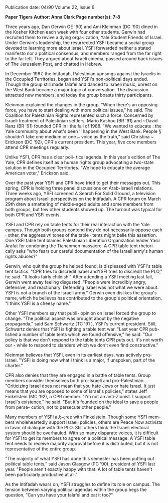 Publication date: 04/90
Volume 22, Issue 6

**Paper Tigers**
**Author: Anna Clark**
**Page number(s): 7-8**

Three years ago, Dan Gerwin OE '90) 
and Ami Kleinman (DC '90) dined in 
the Kosher Kitchen each week with four 
other students. Gerwin had recruited 
them to revive a dying orga~ization, 
Yale Student Friends of Israel. Under 
Gerwin's leadership, the resurrected 
YSFI became a social group devoted to 
learning more about Israel. YSFI 
forwarded neither a stated manifesto 
nor a 
political consensus, and 
members ranged from the far right to 
the far left. They argued about Israeli 
cinema, passed around back issues of 
The Jerusalem Post, and chatted in 
Hebrew. 

In December 1987, the Intifadah, 
Palestinian 
upnsmgs against the 
Israelis in the Occupied Territories, 
began and YSFI's non-political days 
ended. Though the group still made 
falafel and danced to Israeli music, 
unrest on the West Bank became a 
major topic of conversation. The 
discussion attracted new members, 
and today the group boasts thirty 
participants. 

Kleinman explained the changes in 
the group. "When there's an opposing 
force, you have to start dealing with 
more political issues," he said. The 
Coalition for Palestinian Rights 
represented such a force. Concerned 
by Israeli treatment of Palestinian 
settlers, Mario Kashou (BR '91) and 
~David Ranz (BR '91) founded CPR in 
l the fall of 1988. "We wanted to educate 
: the Yale community about what's been 
'i happening in the West Bank. People 
§ shouldn't take one medium or one 
~ voice as the truth," said Christina 
~ Erickson (DC '92), CPR's current 
president. This year, five core members 
attend CPR meetings regularly. 

Unlike YSFI, CPR has a clear poli-
tical agenda. In this year's edition of 
The Yale, CPR defines itself as a human 
rights group advocating a two-state 
solution in the Occupied Territories. 
"We hope to educate the average 
American voter," Erickson said. 

Over the past year YSFI and CPR 
have tried to get their messages out. 
This spring, CPR is holding three 
panel discussions on Arab-Israeli 
relations. Three weeks ago, YSFI 
screened A Search For Solid Ground, a 
television program about Israeli 
perspectives on the Intifadah. A CPR 
forum 
on March 
29th drew 
a 
smattering of middle-aged adults and 
some members from both groups, but 
few other students showed up. The 
turnout was typical for both CPR and 
YSFI events. 

YSFI and CPR rely on table tents 
for their real interaction with the Yale 
campus. Though both groups contend 
they do not necessarily oppose each · 
other, the aggressiv¢ tones of the table · 
tents might belie this assertion. One 
YSFI table tent blames Palestinian 
Liberation Organization leader Yasir 
Arafat for condoning the Tiananmen 
massacre. A CPR table tent rhetori-
cally asks "who fears our careful 
documentation of the Israeli army's 
human rights abuses?" 

Gerwin, who quit the group he helped 
found, is displeased with YSFI's table 
tent tactics. "CPR tries to discredit Israel 
andYSFI tries to discredit the PLO," he 
said. "It looks fairly childish." After 
attending a YSFI meeting last fall, 
Gerwin went away feeling disgusted. 
"People were 
incredibly angry, 
defensive, and reactionary. Defending 
Israel was not what we were about. 
YSFI is not a branch of the Israeli 
army." Gerwin 
even 
dislikes 
the 
group's name, which he believes has 
contributed to the group's political 
orientation. "I think YSFI is a cheesy 
name." 

Other YSFI members say that 
publi- opinion on Israel forced the 
group to change. "The political aspect 
was brought about by the negative 
propaganda," said Sam Schwartz (TC 
'91 ), YSFI's current president. Still, 
Schwartz denies that YSFI is fighting a 
table tent war. "Last year CPR pub-
lished a number of table tents which we 
found offensive," he said. "Our policy 
is that we don't respond to the table 
tents CPR puts out. It's not worth our -
while to respond to slanders which we 
don't even 
find 
constructive." 

Kleinman believes that YSFI, even in 
its earliest days, was actively prq-
Israel. "YSFI is doing now what I think 
is a major, if unspoken, part of the 
charter." 

CPR also denies that they are 
engaged in a battle of table tents. 
Group members consider themselves 
both pro-Israeli and pro-Palestinian. 
"Criticizing Israel does not mean that 
you hate Jews or hate Israel. It just 
means that you are opposed to some of 
Israel's policies," states Jeff Finkelstein 
(MC '92), a CPR member. "I'm not an 
anti-Zionist. 
I 
support 
Israel's 
existence," he said. "But it's founded on 
the ideal to save a people from perse-
cution, not to persecute other people." 

Many members of YSFI aJ;~;ree with 
Finkelstein. Though some YSFI mem-
bers wholeheartedly support Israeli 
policies, others are Peace Now activists 
in favor of dialogue with the PLO. Still 
others think the Israeli electoral system 
should be overhauled. With so many 
disparate voices, it is difficult for YSFI 
to get its members to agree on a 
political message. A YSFI table tent 
needs to receive majority approval 
before it is distributed, but it is not 
representative of the entire group. 

"The majority of what YSFI has done 
this semester has been putting out 
political table tents," said Jason 
Glasgow (PC '90), president of YSFI 
last year. "People aren't exactly happy 
with that. A lot of table tents haven't 
been particularly productive at all." 

As the Intifadah wears on, YSFI 
struggles to define its role on campus. 
The tension between varying political 
agendas within the group begs the 
question, "Can you have your falafel 
and eat it too?"